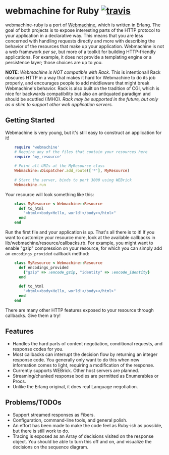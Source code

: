 # webmachine for Ruby [![travis](http://travis-ci.org/seancribbs/webmachine-ruby.png)](http://travis-ci.org/seancribbs/webmachine-ruby)

webmachine-ruby is a port of
[Webmachine](https://github.com/basho/webmachine), which is written in
Erlang.  The goal of both projects is to expose interesting parts of
the HTTP protocol to your application in a declarative way.  This
means that you are less concerned with handling requests directly and
more with describing the behavior of the resources that make up your
application. Webmachine is not a web framework _per se_, but more of a
toolkit for building HTTP-friendly applications. For example, it does
not provide a templating engine or a persistence layer; those choices
are up to you.

**NOTE**: _Webmachine is NOT compatible with Rack._ This is
intentional! Rack obscures HTTP in a way that makes it hard for
Webmachine to do its job properly, and encourages people to add
middleware that might break Webmachine's behavior. Rack is also built
on the tradition of CGI, which is nice for backwards compatibility but
also an antiquated paradigm and should be scuttled (IMHO). _Rack may
be supported in the future, but only as a shim to support other web
application servers._

## Getting Started

Webmachine is very young, but it's still easy to construct an
application for it!

```ruby
    require 'webmachine'
    # Require any of the files that contain your resources here
    require 'my_resource' 
     
    # Point all URIs at the MyResource class
    Webmachine::Dispatcher.add_route(['*'], MyResource)
     
    # Start the server, binds to port 3000 using WEBrick
    Webmachine.run 
```

Your resource will look something like this:

```ruby
    class MyResource < Webmachine::Resource
      def to_html
        "<html><body>Hello, world!</body></html>"
      end
    end
```

Run the first file and your application is up. That's all there is to
it! If you want to customize your resource more, look at the available
callbacks in lib/webmachine/resource/callbacks.rb. For example, you
might want to enable "gzip" compression on your resource, for which
you can simply add an `encodings_provided` callback method:

```ruby
    class MyResource < Webmachine::Resource
      def encodings_provided
        {"gzip" => :encode_gzip, "identity" => :encode_identity}
      end
      
      def to_html
        "<html><body>Hello, world!</body></html>"
      end
    end
```

There are many other HTTP features exposed to your resource through
callbacks. Give them a try!

## Features

* Handles the hard parts of content negotiation, conditional
  requests, and response codes for you.
* Most callbacks can interrupt the decision flow by returning an
  integer response code. You generally only want to do this when new
  information comes to light, requiring a modification of the response.
* Currently supports WEBrick. Other host servers are planned.
* Streaming/chunked response bodies are permitted as Enumerables or Procs.
* Unlike the Erlang original, it does real Language negotiation.

## Problems/TODOs

* Support streamed responses as Fibers.
* Configuration, command-line tools, and general polish.
* An effort has been made to make the code feel as Ruby-ish as
  possible, but there is still work to do.
* Tracing is exposed as an Array of decisions visited on the response
  object. You should be able to turn this off and on, and visualize
  the decisions on the sequence diagram.
